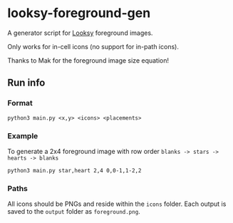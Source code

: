 # looksy-foreground-gen

A generator script for [Looksy](https://prodzpod.github.io/witness/editor.html) foreground images.

Only works for in-cell icons (no support for in-path icons).

Thanks to Mak for the foreground image size equation!

## Run info

### Format
```shell
python3 main.py <x,y> <icons> <placements>
```

### Example
To generate a 2x4 foreground image with row order `blanks -> stars -> hearts -> blanks`
```shell
python3 main.py star,heart 2,4 0,0-1,1-2,2
```

### Paths
All icons should be PNGs and reside within the `icons` folder. Each output is saved to the `output` folder as `foreground.png`.